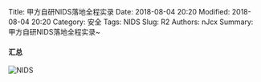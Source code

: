 Title: 甲方自研NIDS落地全程实录
Date: 2018-08-04 20:20
Modified: 2018-08-04 20:20
Category: 安全
Tags: NIDS
Slug: R2 
Authors: nJcx
Summary: 甲方自研NIDS落地全程实录~



#### 汇总




![NIDS](../images/WechatIMG5.jpeg)